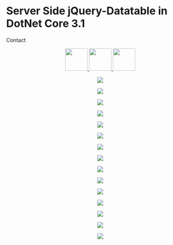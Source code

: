 
<p align="center">
  <h1>Server Side jQuery-Datatable in DotNet Core 3.1</h1>
</p>

<p align="center">
  <p>Contact</p>
</p>
<p align="center">
  
  <a href="https://www.upwork.com/freelancers/~01bf02fa02ddb70e91" target="_blank">
	<img src="images/upwork.png" height="60">
  </a>
  <a href="https://www.linkedin.com/in/aminur6264/" target="_blank">
	<img src="images/linkedin.png" height="60">
  </a>
  <a href="http://www.fb.com/aminur6264" target="_blank">
	<img src="images/fb.png" height="60">
  </a>
</p>


<p align="center">
  <img src="images/1.png">
</p>
<p align="center">
  <img src="images/2.png">
</p>
<p align="center">
  <img src="images/3.png">
</p>
<p align="center">
  <img src="images/4.png">
</p>
<p align="center">
  <img src="images/5.png">
</p>
<p align="center">
  <img src="images/6.png">
</p>
<p align="center">
  <img src="images/7.png">
</p>
<p align="center">
  <img src="images/8.png">
</p>
<p align="center">
  <img src="images/9.png">
</p>
<p align="center">
  <img src="images/10.png">
</p>
<p align="center">
  <img src="images/11.png">
</p>
<p align="center">
  <img src="images/12.png">
</p>
<p align="center">
  <img src="images/13.png">
</p>
<p align="center">
  <img src="images/14.png">
</p>
<p align="center">
  <img src="images/15.png">
</p>

